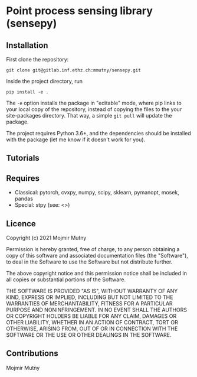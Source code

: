 # Point process sensing library (sensepy)

## Installation
First clone the repository:

`git clone git@gitlab.inf.ethz.ch:mmutny/sensepy.git`

Inside the project directory, run

`pip install -e .`

The `-e` option installs the package in "editable" mode, where pip links to your local copy of the repository, instead of copying the files to the your site-packages directory. That way, a simple `git pull` will update the package.

The project requires Python 3.6+, and the dependencies should be installed with the package (let me know if it doesn't work for you).

## Tutorials

## Requires
  - Classical: pytorch, cvxpy, numpy, scipy, sklearn, pymanopt, mosek, pandas
  - Special: stpy (see: <>)

## Licence
Copyright (c) 2021 Mojmir Mutny

Permission is hereby granted, free of charge, to any person obtaining a copy
of this software and associated documentation files (the "Software"), to deal
in the Software to use the Software but not distribute further.

The above copyright notice and this permission notice shall be included in all
copies or substantial portions of the Software.

THE SOFTWARE IS PROVIDED "AS IS", WITHOUT WARRANTY OF ANY KIND, EXPRESS OR
IMPLIED, INCLUDING BUT NOT LIMITED TO THE WARRANTIES OF MERCHANTABILITY,
FITNESS FOR A PARTICULAR PURPOSE AND NONINFRINGEMENT. IN NO EVENT SHALL THE
AUTHORS OR COPYRIGHT HOLDERS BE LIABLE FOR ANY CLAIM, DAMAGES OR OTHER
LIABILITY, WHETHER IN AN ACTION OF CONTRACT, TORT OR OTHERWISE, ARISING FROM,
OUT OF OR IN CONNECTION WITH THE SOFTWARE OR THE USE OR OTHER DEALINGS IN THE
SOFTWARE.

## Contributions
Mojmir Mutny
